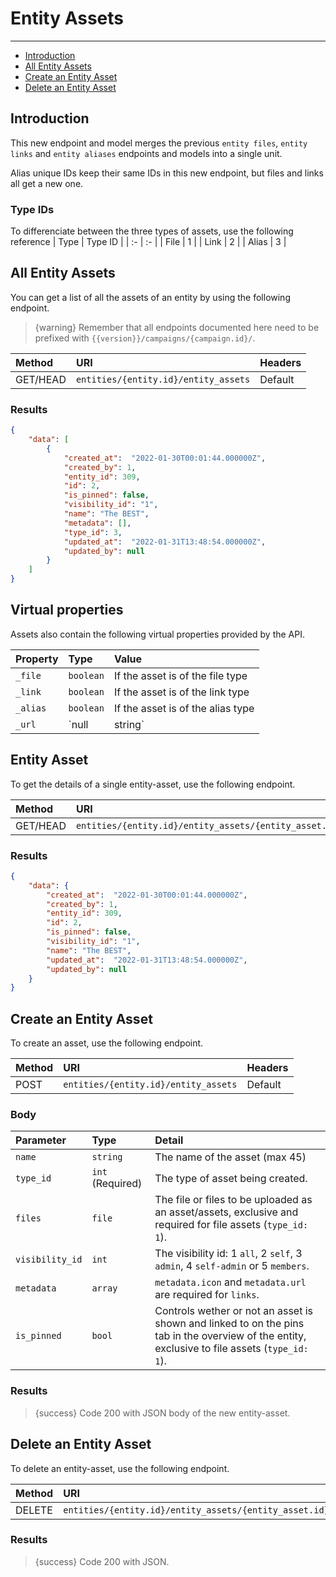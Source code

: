 # Entity Assets

---

- [Introduction](#introduction)
- [All Entity Assets](#all-entity-assets)
- [Create an Entity Asset](#create-entity-asset)
- [Delete an Entity Asset](#delete-entity-asset)

<a name="introduction"></a>
## Introduction

This new endpoint and model merges the previous `entity files`, `entity links` and `entity aliases` endpoints and models into a single unit.

Alias unique IDs keep their same IDs in this new endpoint, but files and links all get a new one.

### Type IDs

To differenciate between the three types of assets, use the following reference
| Type | Type ID |
| :- | :- |
| File | 1 |
| Link | 2 |
| Alias | 3 |

<a name="all-entity-assets"></a>
## All Entity Assets

You can get a list of all the assets of an entity by using the following endpoint.

> {warning} Remember that all endpoints documented here need to be prefixed with `{{version}}/campaigns/{campaign.id}/`.


| Method | URI | Headers |
| :- |   :-   |  :-  |
| GET/HEAD | `entities/{entity.id}/entity_assets` | Default |

### Results
```json
{
    "data": [
        {
            "created_at":  "2022-01-30T00:01:44.000000Z",
            "created_by": 1,
            "entity_id": 309,
            "id": 2,
            "is_pinned": false,
            "visibility_id": "1",
            "name": "The BEST",
            "metadata": [],
            "type_id": 3,
            "updated_at":  "2022-01-31T13:48:54.000000Z",
            "updated_by": null
        }
    ]
}
```

## Virtual properties

Assets also contain the following virtual properties provided by the API.

| Property | Type | Value |
| :- |   :-   |  :-  |
|`_file` | `boolean` | If the asset is of the file type |
|`_link` | `boolean` | If the asset is of the link type |
|`_alias` | `boolean` | If the asset is of the alias type |
|`_url` | `null|string` | If it's a file, the fullpath URL |


<a name="entity-asset"></a>
## Entity Asset

To get the details of a single entity-asset, use the following endpoint.

| Method | URI | Headers |
| :- |   :-   |  :-  |
| GET/HEAD | `entities/{entity.id}/entity_assets/{entity_asset.id}` | Default |

### Results
```json
{
    "data": {
        "created_at":  "2022-01-30T00:01:44.000000Z",
        "created_by": 1,
        "entity_id": 309,
        "id": 2,
        "is_pinned": false,
        "visibility_id": "1",
        "name": "The BEST",
        "updated_at":  "2022-01-31T13:48:54.000000Z",
        "updated_by": null
    }
}
```


<a name="create-entity-asset"></a>
## Create an Entity Asset

To create an asset, use the following endpoint.

| Method | URI | Headers |
| :- |   :-   |  :-  |
| POST | `entities/{entity.id}/entity_assets` | Default |

### Body

| Parameter | Type | Detail |
| :- |   :-   |  :-  |
| `name` | `string` | The name of the asset (max 45) |
| `type_id` | `int`  (Required) | The type of asset being created.
| `files` | `file` | The file or files to be uploaded as an asset/assets, exclusive and required for file assets (`type_id: 1`). |
| `visibility_id` | `int` | The visibility id: 1 `all`, 2 `self`, 3 `admin`, 4 `self-admin` or 5 `members`. |
| `metadata` | `array` | `metadata.icon` and `metadata.url` are required for `links`. |
| `is_pinned` | `bool` | Controls wether or not an asset is shown and linked to on the pins tab in the overview of the entity, exclusive to file assets (`type_id: 1`). |

### Results

> {success} Code 200 with JSON body of the new entity-asset.


<a name="delete-entity-asset"></a>
## Delete an Entity Asset

To delete an entity-asset, use the following endpoint.

| Method | URI | Headers |
| :- |   :-   |  :-  |
| DELETE | `entities/{entity.id}/entity_assets/{entity_asset.id}` | Default |

### Results

> {success} Code 200 with JSON.

